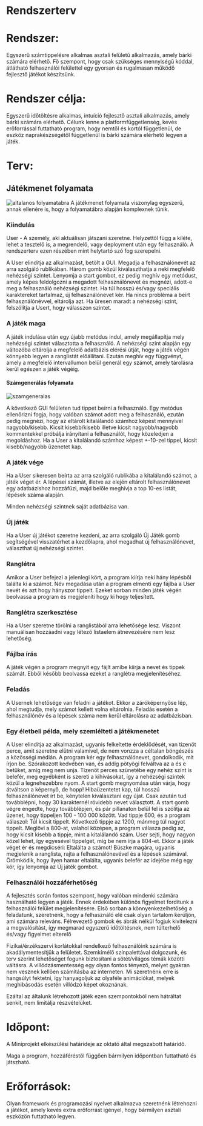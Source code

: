 # Rendszerterv
# Rendszer:
Egyszerű számtippelésre alkalmas asztali felületű alkalmazás, amely bárki számára elérhető. Fő szempont, hogy csak szükséges mennyiségű kóddal, átlátható felhasználói felülettel egy gyorsan és rugalmasan működő fejlesztő játékot készítsünk. 

# Rendszer célja:
Egyszerű időtöltésre alkalmas, intuíció fejlesztő asztali alkalmazás, amely bárki számára elérhető. Célunk lenne a platformfüggetlenség, kevés erőforrással futtatható program, hogy nemtől és kortól függetlenül, de eszköz naprakészségétől függetlenül is bárki számára elérhető legyen a játék.

# Terv:
## Játékmenet folyamata
![altalanos folyamatabra](https://github.com/redfrog66/miniproject/assets/91344916/9a3afde4-30b3-482e-80eb-4d5c9b8ac404)
A játékmenet folyamata viszonylag egyszerű, annak ellenére is, hogy a folyamatábra alapján komplexnek tűnik.

### Kiindulás
User - A személy, aki aktuálisan játszani szeretne. Helyzettől függ a kiléte, lehet a tesztelő is, a megrendelő, vagy deployment után egy felhasználó. A rendszerterv ezen részében mint helytartó szó fog szerepelni.

A User elindítja az alkalmazást, betölt a GUI. Megadja a felhasználónevét az arra szolgáló rublikában.
Három gomb közül kiválaszthatja a neki megfelelő nehézségi szintet.
Lenyomja a start gombot, ez pedig meghív egy metódust, amely képes feldolgozni a megadott felhasználónevet és megnézi, adott-e meg a felhasználó nehézségi szintet. Ha túl hosszú és/vagy speciális karaktereket tartalmaz, új felhasználónevet kér. Ha nincs probléma a beírt felhasználónévvel, eltárolja azt. Ha üresen maradt a nehézségi szint, felszólítja a Usert, hogy válasszon szintet.

### A játék maga
A játék indulása után egy újabb metódus indul, amely megállapítja mely nehézségi szintet választotta a felhasználó. A nehézségi szint alapján egy változóba eltárolja a megfelelő adatbázis elérési útját, hogy a játék végén könnyebb legyen a ranglistát előállítani. Ezután meghív egy függvényt, amely a megfelelő intervallumon belül generál egy számot, amely tárolásra kerül egészen a játék végéig.

#### Számgenerálás folyamata
![szamgeneralas](randomflowchart.png)

A következő GUI felületen tud tippet beírni a felhasználó. Egy metódus ellenőrizni fogja, hogy valóban számot adott meg a felhasználó, ezután pedig megnézi, hogy az eltárolt kitalálandó számhoz képest mennyivel nagyobb/kisebb. Kicsit kisebb/kisebb illetve kicsit nagyobb/nagyobb kommentekkel próbálja irányítani a felhasználót, hogy közeledjen a megoldáshoz. Ha a User a kitalálandó számhoz képest +-10-zel tippel, kicsit kisebb/nagyobb üzenetet kap. 

### A játék vége
Ha a User sikeresen beírta az arra szolgáló rublikába a kitalálandó számot, a játék véget ér. A lépései számát, illetve az elején eltárolt felhasználónevet egy adatbázishoz hozzáfűzi, majd belőle meghívja a top 10-es listát, lépések száma alapján.

Minden nehézségi szintnek saját adatbázisa van.

### Új játék
Ha a User új játékot szeretne kezdeni, az arra szolgáló Új Játék gomb segítségével visszatérhet a kezdőlapra, ahol megadhat új felhasználónevet, választhat új nehézségi szintet.

### Ranglétra
Amikor a User befejezi a jelenlegi kört, a program kiírja neki hány lépésből találta ki a számot. Név megadása után a program elmenti egy fájlba a User nevét és azt hogy hányszor tippelt. Ezeket sorban minden játék végén beolvassa a program és megjeleníti hogy ki hogy teljesített.

### Ranglétra szerkesztése
Ha a User szeretne törölni a ranglistából arra lehetősége lesz. Viszont manuálisan hozzáadni vagy létező listaelem átnevezésére nem lesz lehetőség.

### Fájlba írás
A játék végén a program megnyit egy fájlt amibe kiírja a nevet és tippek számát. Ebből később beolvassa ezeket a ranglétra megjelenítéséhez.

### Feladás
A Usernek lehetősége van feladni a játékot. Ekkor a záróképernyőse lép, ahol megtudja, mely számot kellett volna eltárolnia. Feladás esetén a felhasználónév és a lépések száma nem kerül eltárolásra az adatbázisban.

### Egy életbeli példa, mely szemlélteti a játékmenetet
A User elindítja az alkalmazást, ugyanis felkeltette érdeklődését, van tizenöt perce, amit szeretne elütni valamivel, de nem vonzza a céltalan böngészés a közösségi médián.
A program kér egy felhasználónevet, gondolkodik, mit írjon be. Szórakozott kedvében van, és addig pötyögi felváltva az a és e betűket, amíg meg nem unja. Tizenöt perces szünetébe egy nehéz szint is belefér, meg egyébként is szereti a kihívásokat, így a nehézségi szintek közül a legnehezebbre nyom.
A start gomb megnyomása után várja, hogy átváltson a képernyő, de hopp! Hibaüzentetet kap, túl hosszú felhasználónevet írt be, kénytelen kiválasztani egy újat. Csak azután tud továbblépni, hogy 30 karakternél rövidebb nevet választott. 
A start gomb végre engedte, hogy továbblépjen, és pár pillanaton belül fel is szólítja az üzenet, hogy tippeljen 100 - 100 000 között. Vad tippje 600, és a program válaszol: Túl kicsit tippelt. Következő tippje az 1200, mánmeg túl nagyot tippelt. Meglövi a 800-at, valahol középen, a program válasza pedig az, hogy kicsit kisebb a tippje, mint a kitalálandó szám. User sejti, hogy nagyon közel lehet, így egyesével tippelget, míg be nem írja a 804-et. Ekkor a játék véget ér és megdicséri: Eltalálta a számot!
Büszke magára, ugyanis megjelenik a ranglista, rajta a felhasználónevével és a lépések számával. Örömködik, hogy ilyen hamar eltalálta, ugyanis belefér az idejébe még egy kör, így lenyomja az Új játék gombot.

### Felhasználói hozzáférhetőség

A fejlesztés során fontos szempont, hogy valóban mindenki számára használható legyen a játék. Ennek érdekében különös figyelmet fordítunk a felhasználói felület megjelenítésére. Első sorban a könnyenkezelhetőség a feladatunk, szeretnénk, hogy a felhasználó elé csak olyan tartalom kerüljön, ami számára releváns. Félrevezető gombok és ábrák nélkül fogjuk kivitelezni a megvalósítást, így megmarad egyszerű időtöltésnek, nem túlterhelő és/vagy figyelmet elterelő

Fizikai/érzékszervi korlátokkal rendelkező felhasználóink számára is akadálymentesítjük a felületet. Szemkímélő színpalettával dolgozunk, és terv szerint lehetőséget fogunk biztosítani a sötét/világos témák közötti váltásra. A villódzásmentesség egy olyan fontos tényező, melyet gyakran nem vesznek kellően számításba az interneten. Mi szeretnénk erre is hangsúlyt fektetni, így hanyagoljuk az olyaféle animációkat, melyek meghibásodás esetén villódzó képet okoznának.

Ezáltal az általunk létrehozott játék ezen szempontokból nem hátráltat senkit, nem limitálja részvételüket.

# Időpont:
A Miniprojekt elkészülési határideje az oktató által megszabott határidő. 

Maga a program, hozzáféréstől függően bármilyen időpontban futtatható és játszható.

# Erőforrások:
Olyan framework és programozási nyelvet alkalmazva szeretnénk létrehozni a játékot, amely kevés extra erőforrást igényel, hogy bármilyen asztali eszközön futtatható legyen. 


